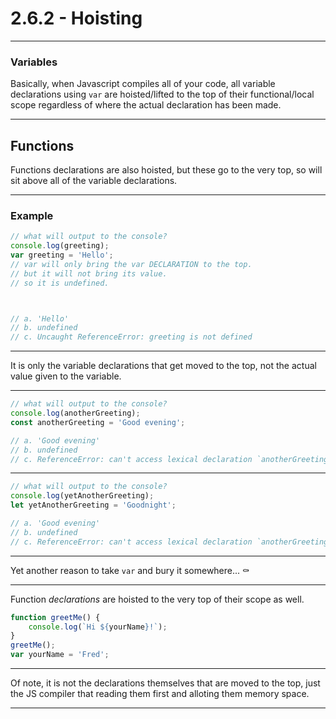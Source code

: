 # 2.6.2 - Hoisting
<!--  -->
---

### Variables

Basically, when Javascript compiles all of your code, all variable declarations using `var` are hoisted/lifted to the top of their functional/local scope regardless of where the actual declaration has been made.
 <!-- takes all your var and brings them to the top of your code. In a more importance stand point. 
 If you were using Var, since it is a global var, it will always go to the top.  -->
--- 

## Functions

Functions declarations are also hoisted, but these go to the very top, so will sit above all of the variable declarations.

---

### Example

```js
// what will output to the console?
console.log(greeting);
var greeting = 'Hello';
// var will only bring the var DECLARATION to the top.
// but it will not bring its value.
// so it is undefined.



// a. 'Hello'
// b. undefined
// c. Uncaught ReferenceError: greeting is not defined
```

---

It is only the variable declarations that get moved to the top, not the actual value given to the variable.

---

```js
// what will output to the console?
console.log(anotherGreeting);
const anotherGreeting = 'Good evening';

// a. 'Good evening'
// b. undefined
// c. ReferenceError: can't access lexical declaration `anotherGreeting' before initialization
```

---

```js
// what will output to the console?
console.log(yetAnotherGreeting);
let yetAnotherGreeting = 'Goodnight';

// a. 'Good evening'
// b. undefined
// c. ReferenceError: can't access lexical declaration `anotherGreeting' before initialization
```

---

Yet another reason to take `var` and bury it somewhere... ⚰️

---

Function _declarations_ are hoisted to the very top of their scope as well.

```js
function greetMe() {
    console.log(`Hi ${yourName}!`);
}
greetMe();
var yourName = 'Fred';
```
<!-- return undefined.  -->
---

Of note, it is not the declarations themselves that are moved to the top, just the JS compiler that reading them first and alloting them memory space.

---